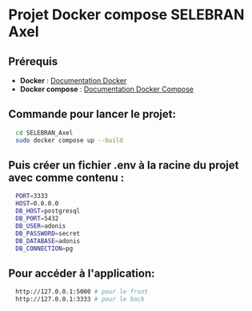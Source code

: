 # Projet Docker compose SELEBRAN Axel

## Prérequis

- **Docker** : [Documentation Docker](https://docs.docker.com/get-docker/)
- **Docker compose** : [Documentation Docker Compose](https://docs.docker.com/compose/)

## Commande pour lancer le projet:

```bash
  cd SELEBRAN_Axel
  sudo docker compose up --build
```

## Puis créer un fichier .env à la racine du projet avec comme contenu :

```bash
  PORT=3333
  HOST=0.0.0.0
  DB_HOST=postgresql
  DB_PORT=5432
  DB_USER=adonis
  DB_PASSWORD=secret
  DB_DATABASE=adonis
  DB_CONNECTION=pg
```

## Pour accéder à l'application:

```bash
  http://127.0.0.1:5000 # pour le front
  http://127.0.0.1:3333 # pour le back
```
